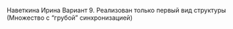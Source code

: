Наветкина Ирина
Вариант 9. Реализован только первый вид структуры (Множество с “грубой” синхронизацией)
